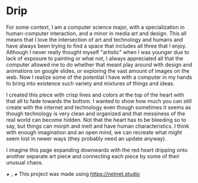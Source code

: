 # Drip

  For some context, I am a computer science major, with a specialization in human-computer interaction, and a minor in media art and design. This all means that I love the intersection of art and technology and humans and have always been trying to find a space that includes all three that I enjoy. Although I never really thought myself "artistic" when I was younger due to lack of exposure to painting or what not, I always appreciated all that the computer allowed me to do whether that meant play around with design and animations on google slides, or exploring the vast amount of images on the web. Now I realize some of the potential I have with a computer in my hands to bring into existence such variety and mixtures of things and ideas.

  I created this piece with crisp lines and colors at the top of the heart with that all to fade towards the bottom. I wanted to show how much you can still create with the internet and technology even though sometimes it seems as though technology is very clean and organized and that messiness of the real world can become hidden. Not that the heart has to be bleeding so to say, but things can morph and melt and have human characteristics. I think with enough imagination and an open mind, we can recreate what might seem lost in newer ways (they probably need an update anyway). 

I imagine this page expanding downwards with the red heart dripping onto another separate art piece and connecting each piece by some of their unusual chaos. 

◕ ◞ ◕ This project was made using https://netnet.studio
